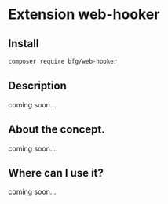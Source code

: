 # Extension web-hooker

## Install
```bash
composer require bfg/web-hooker
```

## Description
coming soon...

## About the concept.
coming soon...

## Where can I use it?
coming soon...
